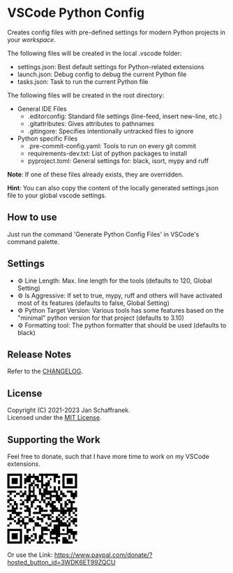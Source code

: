# VSCode Python Config

Creates config files with pre-defined settings for modern Python projects in your *workspace*.  

The following files will be created in the local .vscode folder:

- settings.json: Best default settings for Python-related extensions
- launch.json: Debug config to debug the current Python file
- tasks.json: Task to run the current Python file

The following files will be created in the root directory:

- General IDE Files
  - .editorconfig: Standard file settings (line-feed, insert new-line, etc.)
  - .gitattributes: Gives attributes to pathnames
  - .gitingore: Specifies intentionally untracked files to ignore
- Python specific Files
  - .pre-commit-config.yaml: Tools to run on every git commit
  - requirements-dev.txt: List of python packages to install
  - pyproject.toml: General settings for: black, isort, mypy and ruff

**Note**: If one of these files already exists, they are overridden.  

**Hint**: You can also copy the content of the locally generated settings.json file to your global vscode settings.

## How to use

Just run the command 'Generate Python Config Files' in VSCode's command palette.

## Settings

- ⚙️ Line Length: Max. line length for the tools (defaults to 120, Global Setting)
- ⚙️ Is Aggressive: If set to true, mypy, ruff and others will have activated most of its features (defaults to false, Global Setting)
- ⚙️ Python Target Version: Various tools has some features based on the "minimal" python version for that project (defaults to 3.10)
- ⚙️ Formatting tool: The python formatter that should be used (defaults to black)

## Release Notes

Refer to the [CHANGELOG](CHANGELOG.md).

## License

Copyright (C) 2021-2023 Jan Schaffranek.  
Licensed under the [MIT License](LICENSE).

## Supporting the Work

Feel free to donate, such that I have more time to work on my VSCode extension*s*.

![PayPal QR Code](./media/QR-Code.png)

Or use the Link: <https://www.paypal.com/donate/?hosted_button_id=3WDK6ET99ZQCU>
